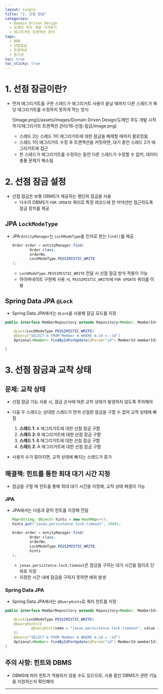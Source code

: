 ```yaml
---
layout: single
title: "2. 선점 잠금"
categories:
  - Domain Driven Design
  - 도메인 주도 개발 시작하기
  - 애그리거트 트랜잭션 관리
tags:
  - DDD
  - 선점잠금
  - 트랜잭션
  - 동시성
toc: true
toc_sticky: true
---
```


# 1. 선점 잠금이란?

- 먼저 애그리거트를 구한 스레드가 애그리거트 사용이 끝날 때까지 다른 스레드가 해당 애그리거트를 수정하지 못하게 막는 방식
    
    ![image.png](/assets/images/Domain Driven Design/도메인 주도 개발 시작하기/애그리거트 트랜잭션 관리/18-선점-잠금/image.png)
    
    - 스레드 2는 스레드 1이 애그리거트에 대한 잠금을 해제할 때까지 블로킹됨
    - 스레드 1이 애그리거트 수정 후 트랜잭션을 커밋하면, 대기 중인 스레드 2가 애그리거트에 접근
    - 한 스레드가 애그리거트를 수정하는 동안 다른 스레드가 수정할 수 없어, 데이터 충돌 문제가 해소됨

# 2. 선점 잠금 설정

- 선점 잠금은 보통 DBMS가 제공하는 행단위 잠금을 사용
    - 다수의 DBMS가 `FOR UPDATE` 쿼리로 특정 레코드에 한 커넥션만 접근하도록 잠금 장치를 제공

## JPA `LockModeType`

- JPA `EntityManager`는 `LockModeType`을 인자로 받는 `find()`를 제공
    
    ```java
    Order order = entityManager.find(
    		Order.class, 
    		orderNo, 
    		LockModeType.PESSIMISTIC_WRITE
    );
    ```
    
    - `LockModeType.PESSIMISTIC_WRITE` 전달 시 선점 잠금 방식 적용이 가능
    - 하이버네이트 구현체 사용 시, `PESSIMISTIC_WRITE`에 `FOR UPDATE` 쿼리를 이용

## Spring Data JPA `@Lock`

- Spring Data JPA에서는 `@Lock`을 사용해 잠금 모드를 지정

```java
public interface MemberRepository extends Repository<Member, MemberId> {

	@Lock(LockModeType.PESSIMISTIC_WRITE)
	@Query("SELECT m FROM Member m WHERE m.id = :id")
	Optional<Member> findByIdForUpdate(@Param("id") MemberId memberId);

}
```

# 3. 선점 잠금과 교착 상태

## 문제: 교착 상태

- 선점 잠금 기능 사용 시, 잠금 순서에 따른 교착 상태가 발생하지 않도록 주의해야
- 다음 두 스레드는 상대방 스레드가 먼저 선점한 잠금을 구할 수 없어 교착 상태에 빠짐
    
    
    
    1. **스레드 1**: A 애그리거트에 대한 선점 잠금 구함
    2. **스레드 2**: B 애그리거트에 대한 선점 잠금 구함
    3. **스레드 1**: B 애그리거트에 대한 선점 잠금 구함 
    4. **스레드 2**: A 애그리거트에 대한 선점 잠금 구함
    
    

- 사용자 수가 많아지면, 교착 상태에 빠지는 스레드가 증가

## 해결책: 힌트를 통한 최대 대기 시간 지정

- 잠금을 구할 때 힌트를 통해 최대 대기 시간을 지정해, 교착 상태 해결이 가능

### JPA

- JPA에서는 다음과 같이 힌트를 지정해 전달
    
    ```java
    Map<String, Object> hints = new HashMap<>();
    hints.put("javax.persistence.lock.timeout", 2000);
    
    Order order = entityManager.find(
    		Order.class, 
    		orderNo, 
    		LockModeType.PESSIMISTIC_WRITE, 
    		hints
    );
    ```
    
    - `javax.persistence.lock.timeout`은 잠금을 구하는 대기 시간을 밀리초 단위로 지정
    - 지정한 시간 내에 잠금을 구하지 못하면 예외 발생

### Spring Data JPA

- Spring Data JPA에서는 `@QueryHints`로 쿼리 힌트를 지정

```java
public interface MemberRepository extends Repository<Member, MemberId> {

	@Lock(LockModeType.PESSIMISTIC_WRITE)
	@QueryHints({
			@QueryHint(name = "javax.persistence.lock.timeout", value = "3000")
	})
	@Query("SELECT m FROM Member m WHERE m.id = :id")
	Optional<Member> findByIdForUpdate(@Param("id") MemberId memberId);
}
```

## 주의 사항: 힌트와 DBMS

- DBMS에 따라 힌트가 적용되지 않을 수도 있으므로, 사용 중인 DBMS가 관련 기능을 지원하는지 확인해야

---
